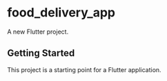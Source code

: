# food_delivery_app

A new Flutter project.

## Getting Started

This project is a starting point for a Flutter application.

